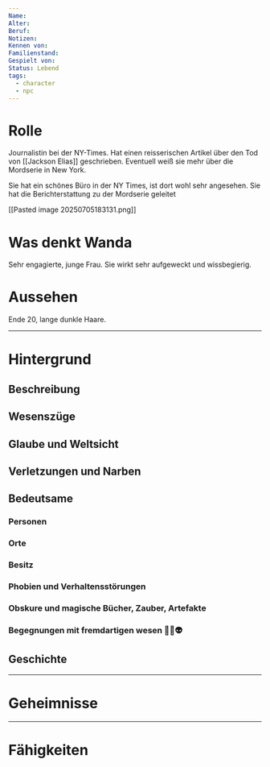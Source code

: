```yaml
---
Name: 
Alter: 
Beruf: 
Notizen: 
Kennen von: 
Familienstand: 
Gespielt von: 
Status: Lebend
tags:
  - character
  - npc
---
```

# Rolle
Journalistin bei der NY-Times. Hat einen reisserischen Artikel über den Tod von [[Jackson Elias]] geschrieben. Eventuell weiß sie mehr über die Mordserie in New York.

Sie hat ein schönes Büro in der NY Times, ist dort wohl sehr angesehen. Sie hat die Berichterstattung zu der Mordserie geleitet

[[Pasted image 20250705183131.png]]
# Was denkt Wanda

Sehr engagierte, junge Frau. Sie wirkt sehr aufgeweckt und wissbegierig.
# Aussehen

Ende 20, lange dunkle Haare.

--- 
# Hintergrund
## Beschreibung


## Wesenszüge


## Glaube und Weltsicht


## Verletzungen und Narben


## Bedeutsame


### Personen


### Orte


### Besitz 


### Phobien und Verhaltensstörungen


### Obskure und magische Bücher, Zauber, Artefakte


### Begegnungen mit fremdartigen wesen 👻👾👽


## Geschichte


--- 
# Geheimnisse



--- 
# Fähigkeiten


